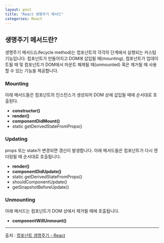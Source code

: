 ```yaml
---
layout: post
title: "React 생명주기 메서드"
categories: React
---
```


## 생명주기 메서드란?

생명주기 메서드(Lifecycle method)는 컴포넌트의 각각의 단계에서 실행되는 커스텀 기능입니다. 컴포넌트가 만들어지고 DOM에 삽입될 때(mounting), 컴포넌트가 업데이트될 때 및 컴포넌트가 DOM에서 마운트 해제될 때(unmounted) 혹은 제거될 때 사용할 수 있는 기능을 제공합니다.

### Mounting

아래 메서드들은 컴포넌트의 인스턴스가 생성되어 DOM 상에 삽입될 때에 순서대로 호출된다.

- **constructor()**
- **render()**
- **componentDidMount()**
- static getDerivedStateFromProps()

### Updating

props 또는 state가 변경되면 갱신이 발생합니다. 아래 메서드들은 컴포넌트가 다시 렌더링될 때 순서대로 호출됩니다.

- **render()**
- **componentDidUpdate()**
- static getDerivedStateFromProps()
- shouldComponentUpdate()
- getSnapshotBeforeUpdate()

### Unmounting

아래 메서드는 컴포넌트가 DOM 상에서 제거될 때에 호출됩니다.

- **componentWillUnmount()**

---

출처 : [컴포넌트 생명주기 - React](https://ko.reactjs.org/docs/react-component.html#the-component-lifecycle)
